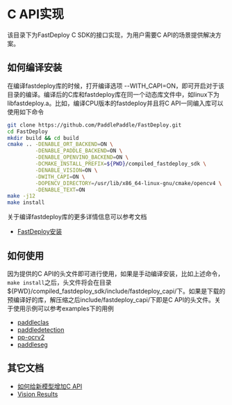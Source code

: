# C API实现

该目录下为FastDeploy C SDK的接口实现，为用户需要C API的场景提供解决方案。

## 如何编译安装

在编译fastdeploy库的时候，打开编译选项 --WITH_CAPI=ON，即可开启对于该目录的编译。编译后的C库和fastdeploy库在同一个动态库文件中，如linux下为libfastdeploy.a。比如，编译CPU版本的fastdeploy并且将C API一同编入库可以使用如下命令

```bash
git clone https://github.com/PaddlePaddle/FastDeploy.git
cd FastDeploy
mkdir build && cd build
cmake .. -DENABLE_ORT_BACKEND=ON \
         -DENABLE_PADDLE_BACKEND=ON \
         -DENABLE_OPENVINO_BACKEND=ON \
         -DCMAKE_INSTALL_PREFIX=${PWD}/compiled_fastdeploy_sdk \
         -DENABLE_VISION=ON \
         -DWITH_CAPI=ON \
         -DOPENCV_DIRECTORY=/usr/lib/x86_64-linux-gnu/cmake/opencv4 \
         -DENABLE_TEXT=ON
make -j12
make install
```
关于编译fastdeploy库的更多详情信息可以参考文档
- [FastDeploy安装](../docs/cn/build_and_install/README.md)

## 如何使用

因为提供的C API的头文件即可进行使用，如果是手动编译安装，比如上述命令，`make install`之后，头文件将会在目录${PWD}/compiled_fastdeploy_sdk/include/fastdeploy_capi/下。如果是下载的预编译好的库，解压缩之后include/fastdeploy_capi/下即是C API的头文件。关于使用示例可以参考examples下的用例

- [paddleclas](../examples/vision/classification/paddleclas/c/README_CN.md)
- [paddledetection](../examples/vision/detection/paddledetection/c/README_CN.md)
- [pp-ocrv2](../examples/vision/ocr/PP-OCRv2/c/README_CN.md)
- [paddleseg](../examples/vision/segmentation/paddleseg/cpu-gpu/c/README_CN.md)

## 其它文档

- [如何给新模型增加C API](../docs/cn/faq/develop_c_api_for_a_new_model.md)
- [Vision Results](../docs/api/vision_results/README_CN.md)
